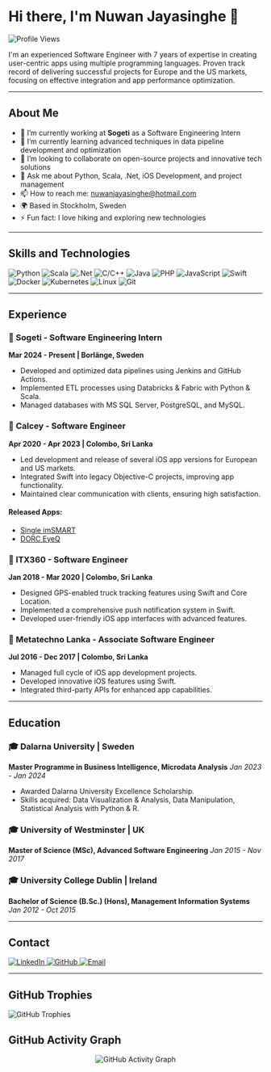 # Hi there, I'm Nuwan Jayasinghe 👋

![Profile Views](https://komarev.com/ghpvc/?username=NuwanJayasinghe&color=blueviolet&style=plastic)

I'm an experienced Software Engineer with 7 years of expertise in creating user-centric apps using multiple programming languages. Proven track record of delivering successful projects for Europe and the US markets, focusing on effective integration and app performance optimization.

---

## About Me

- 🔭 I’m currently working at **Sogeti** as a Software Engineering Intern
- 🌱 I’m currently learning advanced techniques in data pipeline development and optimization
- 👯 I’m looking to collaborate on open-source projects and innovative tech solutions
- 💬 Ask me about Python, Scala, .Net, iOS Development, and project management
- 📫 How to reach me: [nuwanjayasinghe@hotmail.com](mailto:nuwanjayasinghe@hotmail.com)
- 🌍 Based in Stockholm, Sweden
- ⚡ Fun fact: I love hiking and exploring new technologies

---

## Skills and Technologies

<p align="left">
  <img src="https://img.shields.io/badge/-Python-3776AB?style=flat&logo=python&logoColor=white" alt="Python"/>
  <img src="https://img.shields.io/badge/-Scala-DC322F?style=flat&logo=scala&logoColor=white" alt="Scala"/>
  <img src="https://img.shields.io/badge/-.Net-512BD4?style=flat&logo=dotnet&logoColor=white" alt=".Net"/>
  <img src="https://img.shields.io/badge/-C/C++-00599C?style=flat&logo=c&logoColor=white" alt="C/C++"/>
  <img src="https://img.shields.io/badge/-Java-007396?style=flat&logo=java&logoColor=white" alt="Java"/>
  <img src="https://img.shields.io/badge/-PHP-777BB4?style=flat&logo=php&logoColor=white" alt="PHP"/>
  <img src="https://img.shields.io/badge/-JavaScript-F7DF1E?style=flat&logo=javascript&logoColor=white" alt="JavaScript"/>
  <img src="https://img.shields.io/badge/-Swift-FA7343?style=flat&logo=swift&logoColor=white" alt="Swift"/>
  <img src="https://img.shields.io/badge/-Docker-2496ED?style=flat&logo=docker&logoColor=white" alt="Docker"/>
  <img src="https://img.shields.io/badge/-Kubernetes-326CE5?style=flat&logo=kubernetes&logoColor=white" alt="Kubernetes"/>
  <img src="https://img.shields.io/badge/-Linux-FCC624?style=flat&logo=linux&logoColor=white" alt="Linux"/>
  <img src="https://img.shields.io/badge/-Git-F05032?style=flat&logo=git&logoColor=white" alt="Git"/>
</p>

---

## Experience

### 📍 Sogeti - Software Engineering Intern
**Mar 2024 - Present | Borlänge, Sweden**

- Developed and optimized data pipelines using Jenkins and GitHub Actions.
- Implemented ETL processes using Databricks & Fabric with Python & Scala.
- Managed databases with MS SQL Server, PostgreSQL, and MySQL.

### 📍 Calcey - Software Engineer
**Apr 2020 - Apr 2023 | Colombo, Sri Lanka**

- Led development and release of several iOS app versions for European and US markets.
- Integrated Swift into legacy Objective-C projects, improving app functionality.
- Maintained clear communication with clients, ensuring high satisfaction.

#### Released Apps:
- [Single imSMART](https://apps.apple.com/us/app/imsmart-sales-enablement/id1479515203)
- [DORC EyeQ](https://apps.apple.com/us/app/dorc-eyeq/id1469008557)

### 📍 ITX360 - Software Engineer
**Jan 2018 - Mar 2020 | Colombo, Sri Lanka**

- Designed GPS-enabled truck tracking features using Swift and Core Location.
- Implemented a comprehensive push notification system in Swift.
- Developed user-friendly iOS app interfaces with advanced features.

### 📍 Metatechno Lanka - Associate Software Engineer
**Jul 2016 - Dec 2017 | Colombo, Sri Lanka**

- Managed full cycle of iOS app development projects.
- Developed innovative iOS features using Swift.
- Integrated third-party APIs for enhanced app capabilities.

---

## Education

### 🎓 Dalarna University | Sweden
**Master Programme in Business Intelligence, Microdata Analysis**
*Jan 2023 - Jan 2024*

- Awarded Dalarna University Excellence Scholarship.
- Skills acquired: Data Visualization & Analysis, Data Manipulation, Statistical Analysis with Python & R.

### 🎓 University of Westminster | UK
**Master of Science (MSc), Advanced Software Engineering**
*Jan 2015 - Nov 2017*

### 🎓 University College Dublin | Ireland
**Bachelor of Science (B.Sc.) (Hons), Management Information Systems**
*Jan 2012 - Oct 2015*

---

## Contact

<p align="left">
  <a href="https://www.linkedin.com/in/nuwanjayasinghe">
    <img src="https://img.shields.io/badge/LinkedIn-0077B5?style=for-the-badge&logo=linkedin&logoColor=white" alt="LinkedIn"/>
  </a>
  <a href="https://github.com/NuwanJayasinghe">
    <img src="https://img.shields.io/badge/GitHub-181717?style=for-the-badge&logo=github&logoColor=white" alt="GitHub"/>
  </a>
  <a href="mailto:nuwanjayasinghe@hotmail.com">
    <img src="https://img.shields.io/badge/Email-D14836?style=for-the-badge&logo=gmail&logoColor=white" alt="Email"/>
  </a>
</p>

---

## GitHub Trophies

<p align="left">
  <img src="https://github-profile-trophy.vercel.app/?username=NuwanJayasinghe&theme=radical&no-bg=true&no-frame=true" alt="GitHub Trophies"/>
</p>

## GitHub Activity Graph

<p align="center">
  <img src="https://activity-graph.herokuapp.com/graph?username=NuwanJayasinghe&theme=react-dark" alt="GitHub Activity Graph"/>
</p>
